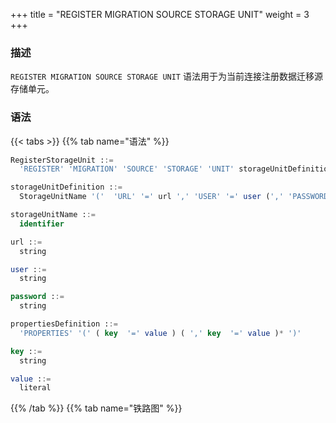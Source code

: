 +++
title = "REGISTER MIGRATION SOURCE STORAGE UNIT"
weight = 3
+++

### 描述

`REGISTER MIGRATION SOURCE STORAGE UNIT` 语法用于为当前连接注册数据迁移源存储单元。

### 语法

{{< tabs >}}
{{% tab name="语法" %}}
```sql
RegisterStorageUnit ::=
  'REGISTER' 'MIGRATION' 'SOURCE' 'STORAGE' 'UNIT' storageUnitDefinition (',' storageUnitDefinition)*

storageUnitDefinition ::=
  StorageUnitName '('  'URL' '=' url ',' 'USER' '=' user (',' 'PASSWORD' '=' password)? (',' propertiesDefinition)?')'

storageUnitName ::=
  identifier

url ::=
  string

user ::=
  string

password ::=
  string

propertiesDefinition ::=
  'PROPERTIES' '(' ( key  '=' value ) ( ',' key  '=' value )* ')'

key ::=
  string

value ::=
  literal
```
{{% /tab %}}
{{% tab name="铁路图" %}}
<iframe frameborder="0" name="diagram" id="diagram" width="100%" height="100%"></iframe>
{{% /tab %}}
{{< /tabs >}}

### 特别说明

- 确认注册的数据迁移源存储单元是可以正常连接的， 否则将不能注册成功；
- `storageUnitName` 区分大小写；
- `storageUnitName` 在当前连接中需要唯一；
- `storageUnitName` 命名只允许使用字母、数字以及 `_` ，且必须以字母开头；
- `poolProperty` 用于自定义连接池参数，`key` 必须和连接池参数名一致，`value` 支持 int 和 String 类型；
- 当 `password` 包含特殊字符时，建议使用 string 形式；例如 `password@123`的 string 形式为 `"password@123"`；
- 数据迁移源存储单元暂时仅支持使用 `URL` 注册，暂时不支持使用 `HOST` 和 `PORT`。

### 示例

- 注册数据迁移源存储单元

```sql
REGISTER MIGRATION SOURCE STORAGE UNIT ds_0 (
    URL="jdbc:mysql://127.0.0.1:3306/migration_ds_0?serverTimezone=UTC&useSSL=false",
    USER="root",
    PASSWORD="123456"
);
```

- 注册数据迁移源存储单元并设置连接池参数

```sql
REGISTER MIGRATION SOURCE STORAGE UNIT ds_0 (
    URL="jdbc:mysql://127.0.0.1:3306/migration_ds_0?serverTimezone=UTC&useSSL=false",
    USER="root",
    PASSWORD="123456",
    PROPERTIES("minPoolSize"="1","maxPoolSize"="20","idleTimeout"="60000")
);
```

### 保留字

`REGISTER`、`MIGRATION`、`SOURCE`、`STORAGE`、`UNIT`、`USER`、`PASSWORD`、`PROPERTIES`、`URL`

### 相关链接

- [保留字](/cn/user-manual/shardingsphere-proxy/distsql/syntax/reserved-word/)